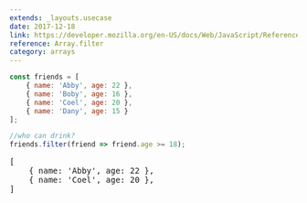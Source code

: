 ```yaml
---
extends: _layouts.usecase
date: 2017-12-18
link: https://developer.mozilla.org/en-US/docs/Web/JavaScript/Reference/Global_Objects/Array/filter
reference: Array.filter
category: arrays
---
```


```javascript
const friends = [
    { name: 'Abby', age: 22 },
    { name: 'Boby', age: 16 },
    { name: 'Coel', age: 20 },
    { name: 'Dany', age: 15 }
];

//who can drink?
friends.filter(friend => friend.age >= 18);
```

<pre class="output">
[
    { name: 'Abby', age: 22 },
    { name: 'Coel', age: 20 },
]
</pre>
